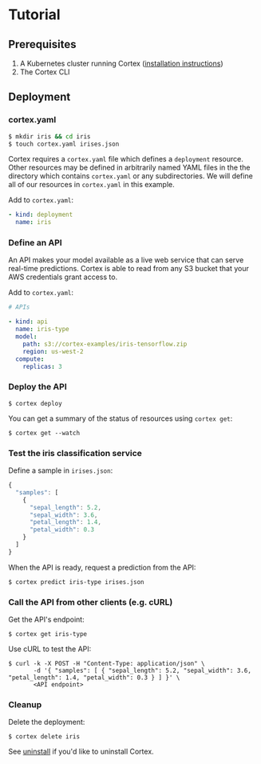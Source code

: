 # Tutorial

## Prerequisites

1. A Kubernetes cluster running Cortex ([installation instructions](operator/install.md))
2. The Cortex CLI

## Deployment

### cortex.yaml

```bash
$ mkdir iris && cd iris
$ touch cortex.yaml irises.json
```

Cortex requires a `cortex.yaml` file which defines a `deployment` resource. Other resources may be defined in arbitrarily named YAML files in the the directory which contains `cortex.yaml` or any subdirectories. We will define all of our resources in `cortex.yaml` in this example.

Add to `cortex.yaml`:

```yaml
- kind: deployment
  name: iris
```

### Define an API

An API makes your model available as a live web service that can serve real-time predictions. Cortex is able to read from any S3 bucket that your AWS credentials grant access to.

Add to `cortex.yaml`:

```yaml
# APIs

- kind: api
  name: iris-type
  model:
    path: s3://cortex-examples/iris-tensorflow.zip
    region: us-west-2
  compute:
    replicas: 3
```

### Deploy the API

```
$ cortex deploy
```

You can get a summary of the status of resources using `cortex get`:

```
$ cortex get --watch
```

### Test the iris classification service

Define a sample in `irises.json`:

```javascript
{
  "samples": [
    {
      "sepal_length": 5.2,
      "sepal_width": 3.6,
      "petal_length": 1.4,
      "petal_width": 0.3
    }
  ]
}
```

When the API is ready, request a prediction from the API:

```
$ cortex predict iris-type irises.json
```

### Call the API from other clients (e.g. cURL)

Get the API's endpoint:

```
$ cortex get iris-type
```

Use cURL to test the API:

```
$ curl -k -X POST -H "Content-Type: application/json" \
       -d '{ "samples": [ { "sepal_length": 5.2, "sepal_width": 3.6, "petal_length": 1.4, "petal_width": 0.3 } ] }' \
       <API endpoint>
```

### Cleanup

Delete the deployment:

```
$ cortex delete iris
```

See [uninstall](operator/uninstall.md) if you'd like to uninstall Cortex.
